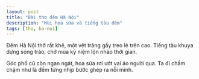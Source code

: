 ```yaml
---
layout: post
title: "Bài thơ đêm Hà Nội"
description: "Mùi hoa sữa và tiếng tàu đêm"
tags: [tho, ha-noi]
---
```


Đêm Hà Nội thở rất khẽ,
một vệt trăng gầy treo lẻ trên cao.
Tiếng tàu khuya dựng sóng trào,
chở mùa kỷ niệm lộn nhào thời gian.

Góc phố cũ còn ngan ngát,
hoa sữa rơi ướt vai áo người qua.
Ta đi chầm chậm như là
đếm từng nhịp bước ghép ra nỗi mình.

